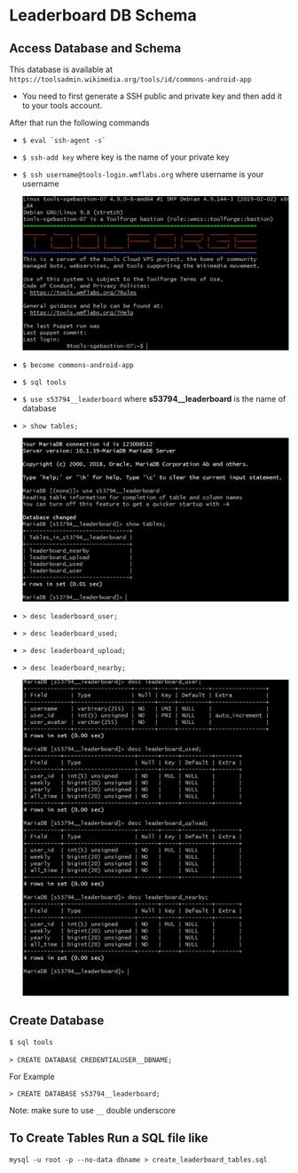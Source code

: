 # Leaderboard DB Schema

## Access Database and Schema
This database is available at `https://toolsadmin.wikimedia.org/tools/id/commons-android-app`

- You need to first generate a SSH public and private key and then add it to your tools account.

After that run the following commands

- ```$ eval `ssh-agent -s` ```

- `$ ssh-add key` where key is the name of your private key

- `$ ssh username@tools-login.wmflabs.org` where username is your username

  ![tools-screenshot](images/tools-screenshot.PNG)

- `$ become commons-android-app`

- `$ sql tools`

- `$ use s53794__leaderboard` where **s53794__leaderboard** is the name of database

- `> show tables;`

  ![show-tables](images/show-tables.PNG)

- `> desc leaderboard_user;`

- `> desc leaderboard_used;`

- `> desc leaderboard_upload;`

- `> desc leaderboard_nearby;`

  ![desc-tables](images/desc-tables.PNG)

## Create Database

```
$ sql tools

> CREATE DATABASE CREDENTIALUSER__DBNAME;

```

For Example

```
> CREATE DATABASE s53794__leaderboard;
```
Note: make sure to use `__` double underscore


## To Create Tables Run a SQL file like

```
mysql -u root -p --no-data dbname > create_leaderboard_tables.sql
```